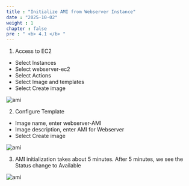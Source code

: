 ```yaml
---
title : "Initialize AMI from Webserver Instance"
date : "2025-10-02"
weight : 1
chapter : false
pre : " <b> 4.1 </b> "
---
```


1. Access to EC2
- Select Instances
- Select webserver-ec2
- Select Actions
- Select Image and templates
- Select Create image

![ami](/images/createautoscaling/AMI-setup-01.png?featherlight=false&width=90pc)

2. Configure Template
- Image name, enter webserver-AMI
- Image description, enter AMI for Webserver
- Select Create image

![ami](/images/createautoscaling/AMI-setup-02.png?featherlight=false&width=90pc)

3. AMI initialization takes about 5 minutes. After 5 minutes, we see the Status change to Available

![ami](/images/createautoscaling/AMI-setup-03.png?featherlight=false&width=90pc)